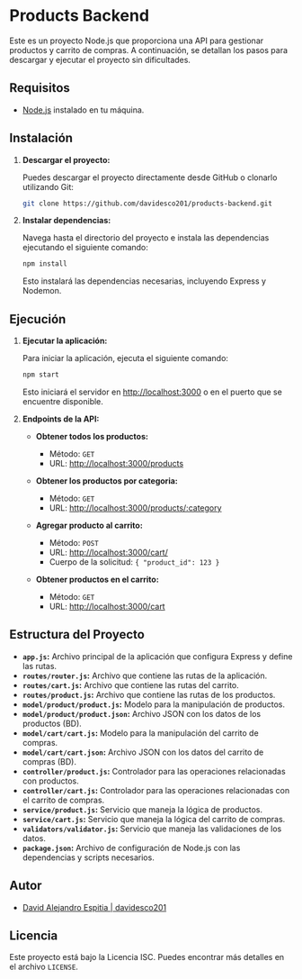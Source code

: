 # Products Backend

Este es un proyecto Node.js que proporciona una API para gestionar productos y carrito de compras. A continuación, se detallan los pasos para descargar y ejecutar el proyecto sin dificultades.

## Requisitos

- [Node.js](https://nodejs.org/) instalado en tu máquina.

## Instalación

1. **Descargar el proyecto:**

   Puedes descargar el proyecto directamente desde GitHub o clonarlo utilizando Git:

   ```bash
   git clone https://github.com/davidesco201/products-backend.git
   ```

2. **Instalar dependencias:**

   Navega hasta el directorio del proyecto e instala las dependencias ejecutando el siguiente comando:

   ```bash
   npm install
   ```

   Esto instalará las dependencias necesarias, incluyendo Express y Nodemon.

## Ejecución

1. **Ejecutar la aplicación:**

   Para iniciar la aplicación, ejecuta el siguiente comando:

   ```bash
   npm start
   ```

   Esto iniciará el servidor en [http://localhost:3000](http://localhost:3000) o en el puerto que se encuentre disponible.

2. **Endpoints de la API:**

   - **Obtener todos los productos:**
     - Método: `GET`
     - URL: [http://localhost:3000/products](http://localhost:3000/products)
   
   - **Obtener los productos por categoria:**
     - Método: `GET`
     - URL: [http://localhost:3000/products/:category](http://localhost:3000/products/:category)

   - **Agregar producto al carrito:**
     - Método: `POST`
     - URL: [http://localhost:3000/cart/](http://localhost:3000/cart/)
     - Cuerpo de la solicitud: `{ "product_id": 123 }`

   - **Obtener productos en el carrito:**
     - Método: `GET`
     - URL: [http://localhost:3000/cart](http://localhost:3000/cart)

## Estructura del Proyecto

- **`app.js`:** Archivo principal de la aplicación que configura Express y define las rutas.
- **`routes/router.js`:** Archivo que contiene las rutas de la aplicación.
- **`routes/cart.js`:** Archivo que contiene las rutas del carrito.
- **`routes/product.js`:** Archivo que contiene las rutas de los productos.
- **`model/product/product.js`:** Modelo para la manipulación de productos.
- **`model/product/product.json`:** Archivo JSON con los datos de los productos (BD).
- **`model/cart/cart.js`:** Modelo para la manipulación del carrito de compras.
- **`model/cart/cart.json`:**  Archivo JSON con los datos del carrito de compras (BD).
- **`controller/product.js`:** Controlador para las operaciones relacionadas con productos.
- **`controller/cart.js`:** Controlador para las operaciones relacionadas con el carrito de compras.
- **`service/product.js`:** Servicio que maneja la lógica de productos.
- **`service/cart.js`:** Servicio que maneja la lógica del carrito de compras.
- **`validators/validator.js`:** Servicio que maneja las validaciones de los datos.
- **`package.json`:** Archivo de configuración de Node.js con las dependencias y scripts necesarios.

## Autor

- [David Alejandro Espitia | davidesco201](https://github.com/davidesco201)

## Licencia

Este proyecto está bajo la Licencia ISC. Puedes encontrar más detalles en el archivo `LICENSE`.
